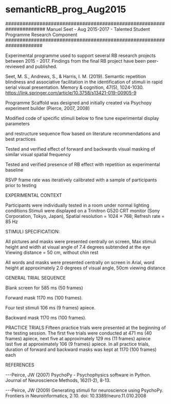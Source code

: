 # semanticRB_prog_Aug2015

######################################################################
Manuel Seet - Aug 2015-2017 - Talented Student Programme Research Component
#####################################################################

Experimental programme used to support several RB research projects between 2015 -  2017. 
Findings from the final RB project have been peer-reviewed and published. 

Seet, M. S., Andrews, S., & Harris, I. M. (2019). Semantic repetition blindness and associative facilitation in the identification of stimuli in rapid serial visual presentation. Memory & cognition, 47(5), 1024-1030. https://link.springer.com/article/10.3758/s13421-019-00905-9



Programme Scaffold was designed and initially created via Psychopy experiment builder (Pierce, 2007, 2008)

Modified code of specific stimuli below to fine tune experimental display parameters 

and restructure sequence flow based on literature recommendations and best practices


Tested and verified effect of forward and backwards visual masking of similar visual spatial frequency 

Tested and verified presence of RB effect with repetition as experimental baseline

RSVP frame rate was iteratively calibrated with a sample of participants prior to testing


EXPERIMENTAL CONTEXT

Participants were individually tested in a room under normal lighting conditions
Stimuli were displayed on a Trinitron G520 CRT monitor (Sony Corporation, Tokyo, Japan), 
Spatial resolution = 1024 × 768;
Refresh rate = 85 Hz

STIMULI SPECIFICATION:

All pictures and masks were presented centrally on screen, 
Max stimuli height and width at visual angle of 7.4 degrees subtended at the eye
Viewing distance = 50 cm, without chin rest

All words and masks were presented centrally on screen in Arial, 
word height at approximately 2.0 degrees of visual angle, 50cm viewing distance

GENERAL TRIAL SEQUENCE

Blank screen for 585 ms (50 frames) 

Forward mask 1170 ms (100 frames). 

Four test stimuli 106 ms (9 frames) apiece. 

Backward mask 1170 ms (100 frames). 

PRACTICE TRIALS
Fifteen practice trials were presented at the beginning of the testing session. 
The first five trials were conducted at 471 ms (40 frames) apiece, 
next five at approximately 129 ms (11 frames) apiece  
last five at approximately 106 (9 frames) apiece. 
In all practice trials, duration of forward and backward masks was kept at 1170 (100 frames) each


REFERENCES

---Peirce, JW (2007) PsychoPy - Psychophysics software in Python. Journal of Neuroscience Methods, 162(1-2), 8-13.

---Peirce, JW (2009) Generating stimuli for neuroscience using PsychoPy. Frontiers in Neuroinformatics, 2:10. doi: 10.3389/neuro.11.010.2008
